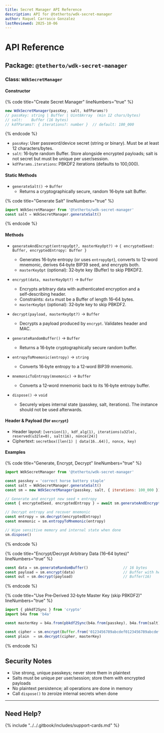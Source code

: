 ```yaml
---
title: Secret Manager API Reference
description: API for @tetherto/wdk-secret-manager
author: Raquel Carrasco Gonzalez
lastReviewed: 2025-10-06
---
```


# API Reference

## Package: `@tetherto/wdk-secret-manager`

### Class: `WdkSecretManager`

#### Constructor

{% code title="Create Secret Manager" lineNumbers="true" %}
```javascript
new WdkSecretManager(passKey, salt, kdfParams?)
// passKey: string | Buffer | Uint8Array  (min 12 chars/bytes)
// salt:    Buffer (16 bytes)
// kdfParams?: { iterations?: number }  // default: 100_000
```
{% endcode %}

- `passKey`: User password/device secret (string or binary). Must be at least 12 characters/bytes.
- `salt`: 16‑byte random Buffer. Store alongside encrypted payloads; salt is not secret but must be unique per user/session.
- `kdfParams.iterations`: PBKDF2 iterations (defaults to 100,000).

#### Static Methods

- `generateSalt()` → `Buffer`
  - Returns a cryptographically secure, random 16‑byte salt Buffer.

{% code title="Generate Salt" lineNumbers="true" %}
```javascript
import WdkSecretManager from '@tetherto/wdk-secret-manager'
const salt = WdkSecretManager.generateSalt()
```
{% endcode %}

#### Methods

- `generateAndEncrypt(entropyOpt?, masterKeyOpt?)` → `{ encryptedSeed: Buffer, encryptedEntropy: Buffer }`
  - Generates 16‑byte entropy (or uses `entropyOpt`), converts to 12‑word mnemonic, derives 64‑byte BIP39 seed, and encrypts both.
  - `masterKeyOpt` (optional): 32‑byte key (Buffer) to skip PBKDF2.

- `encrypt(data, masterKeyOpt?)` → `Buffer`
  - Encrypts arbitrary data with authenticated encryption and a self‑describing header.
  - Constraints: `data` must be a Buffer of length 16–64 bytes.
  - `masterKeyOpt` (optional): 32‑byte key to skip PBKDF2.

- `decrypt(payload, masterKeyOpt?)` → `Buffer`
  - Decrypts a payload produced by `encrypt`. Validates header and MAC.

- `generateRandomBuffer()` → `Buffer`
  - Returns a 16‑byte cryptographically secure random buffer.

- `entropyToMnemonic(entropy)` → `string`
  - Converts 16‑byte entropy to a 12‑word BIP39 mnemonic.

- `mnemonicToEntropy(mnemonic)` → `Buffer`
  - Converts a 12‑word mnemonic back to its 16‑byte entropy buffer.

- `dispose()` → `void`
  - Securely wipes internal state (passkey, salt, iterations). The instance should not be used afterwards.

#### Header & Payload (for `encrypt`)

- Header layout: `[version(1), kdf_alg(1), iterations(u32le), reserved(u32le=0), salt(16), nonce(24)]`
- Ciphertext: `secretbox([len(1) | data(16..64)], nonce, key)`

#### Examples

{% code title="Generate, Encrypt, Decrypt" lineNumbers="true" %}
```javascript
import WdkSecretManager from '@tetherto/wdk-secret-manager'

const passkey = 'correct horse battery staple'
const salt = WdkSecretManager.generateSalt()
const sm = new WdkSecretManager(passkey, salt, { iterations: 100_000 })

// Generate and encrypt new seed + entropy
const { encryptedSeed, encryptedEntropy } = await sm.generateAndEncrypt()

// Decrypt entropy and recover mnemonic
const entropy = sm.decrypt(encryptedEntropy)
const mnemonic = sm.entropyToMnemonic(entropy)

// Wipe sensitive memory and internal state when done
sm.dispose()
```
{% endcode %}

{% code title="Encrypt/Decrypt Arbitrary Data (16–64 bytes)" lineNumbers="true" %}
```javascript
const data = sm.generateRandomBuffer()                // 16 bytes
const payload = sm.encrypt(data)                      // Buffer with header + ciphertext
const out = sm.decrypt(payload)                       // Buffer(16)
```
{% endcode %}

{% code title="Use Pre‑Derived 32‑byte Master Key (skip PBKDF2)" lineNumbers="true" %}
```javascript
import { pbkdf2Sync } from 'crypto'
import b4a from 'b4a'

const masterKey = b4a.from(pbkdf2Sync(b4a.from(passkey), b4a.from(salt), 100_000, 32, 'sha256'))

const cipher = sm.encrypt(Buffer.from('0123456789abcdef0123456789abcdef'), masterKey)
const plain  = sm.decrypt(cipher, masterKey)
```
{% endcode %}

## Security Notes

- Use strong, unique passkeys; never store them in plaintext
- Salts must be unique per user/session; store them with encrypted payloads
- No plaintext persistence; all operations are done in memory
- Call `dispose()` to zeroize internal secrets when done

***

## Need Help?

{% include "../../.gitbook/includes/support-cards.md" %}


